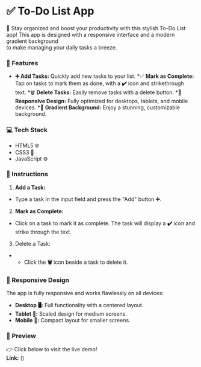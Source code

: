 # ✅ To-Do List App
📝 Stay organized and boost your productivity with this stylish To-Do List app!
This app is designed with a responsive interface and a modern gradient background<br>
to make managing your daily tasks a breeze.

### 🌟 Features
* **➕ Add Tasks:** Quickly add new tasks to your list.
*✅ **Mark as Complete:** Tap on tasks to mark them as done, with a **✔️** icon and strikethrough text.
*🗑️ **Delete Tasks:** Easily remove tasks with a delete button.
*📱 **Responsive Design:** Fully optimized for desktops, tablets, and mobile devices.
*🎨 **Gradient Background:** Enjoy a stunning, customizable background.

### 💻 Tech Stack
* HTML5 🌐
* CSS3 🎨
* JavaScript ⚙️

### 📖 Instructions
1. **Add a Task:**
  * Type a task in the input field and press the "Add" button **➕**.
2. **Mark as Complete:**
  * Click on a task to mark it as complete. The task will display a **✔️** icon and strike through the text.
3. Delete a Task:
* * Click the **🗑️** icon beside a task to delete it.

### 📱 Responsive Design
The app is fully responsive and works flawlessly on all devices:<br>
* **Desktop 🖥️:** Full functionality with a centered layout.
* **Tablet 📱:** Scaled design for medium screens.
* **Mobile 📱:** Compact layout for smaller screens.

### 📸 Preview
👉 Click below to visit the live demo!<br>
**Link:** ()